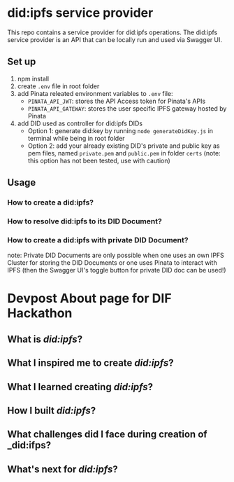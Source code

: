 # did:ipfs service provider
This repo contains a service provider for did:ipfs operations. The did:ipfs service provider is an API that can be locally run and used via Swagger UI.

## Set up
1. npm install
2. create `.env` file in root folder
3. add Pinata releated environment variables to `.env` file:
    - ``PINATA_API_JWT``: stores the API Access token for Pinata's APIs
    - ``PINATA_API_GATEWAY``: stores the user specific IPFS gateway hosted by Pinata 
3. add DID used as controller for did:ipfs DIDs 
    - Option 1: generate did:key by running `node generateDidKey.js` in terminal while being in root folder
    - Option 2: add your already existing DID's private and public key as pem files, named `private.pem` and `public.pem` in folder ``certs`` (note: this option has not been tested, use with caution)

## Usage
### How to create a did:ipfs?

### How to resolve did:ipfs to its DID Document?

### How to create a did:ipfs with private DID Document?
note: Private DID Documents are only possible when one uses an own IPFS Cluster for storing the DID Documents or one uses Pinata to interact with IPFS (then the Swagger UI's toggle button for private DID doc can be used!)

# Devpost About page for DIF Hackathon
## What is _did:ipfs_?

## What I inspired me to create _did:ipfs_?

## What I learned creating _did:ipfs_?

## How I built _did:ipfs_?

## What challenges did I face during creation of _did:ifps?

## What's next for _did:ipfs_?
